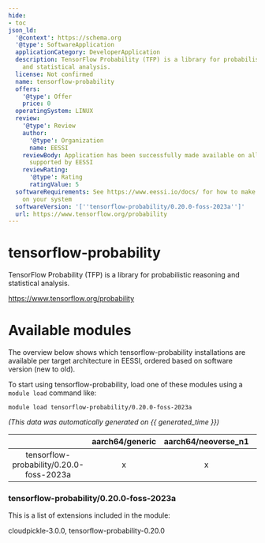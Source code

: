 ```yaml
---
hide:
- toc
json_ld:
  '@context': https://schema.org
  '@type': SoftwareApplication
  applicationCategory: DeveloperApplication
  description: TensorFlow Probability (TFP) is a library for probabilistic reasoning
    and statistical analysis.
  license: Not confirmed
  name: tensorflow-probability
  offers:
    '@type': Offer
    price: 0
  operatingSystem: LINUX
  review:
    '@type': Review
    author:
      '@type': Organization
      name: EESSI
    reviewBody: Application has been successfully made available on all architectures
      supported by EESSI
    reviewRating:
      '@type': Rating
      ratingValue: 5
  softwareRequirements: See https://www.eessi.io/docs/ for how to make EESSI available
    on your system
  softwareVersion: '[''tensorflow-probability/0.20.0-foss-2023a'']'
  url: https://www.tensorflow.org/probability
---
```


tensorflow-probability
======================


TensorFlow Probability (TFP) is a library for probabilistic reasoning and statistical analysis.

https://www.tensorflow.org/probability
# Available modules


The overview below shows which tensorflow-probability installations are available per target architecture in EESSI, ordered based on software version (new to old).

To start using tensorflow-probability, load one of these modules using a `module load` command like:

```shell
module load tensorflow-probability/0.20.0-foss-2023a
```

*(This data was automatically generated on {{ generated_time }})*

| |aarch64/generic|aarch64/neoverse_n1|aarch64/neoverse_v1|aarch64/nvidia/grace|x86_64/generic|x86_64/amd/zen2|x86_64/amd/zen3|x86_64/amd/zen4|x86_64/intel/cascadelake|x86_64/intel/haswell|x86_64/intel/icelake|x86_64/intel/sapphirerapids|x86_64/intel/skylake_avx512|
| :---: | :---: | :---: | :---: | :---: | :---: | :---: | :---: | :---: | :---: | :---: | :---: | :---: | :---: |
|tensorflow-probability/0.20.0-foss-2023a|x|x|x|x|x|x|x|x|x|x|x|x|x|


### tensorflow-probability/0.20.0-foss-2023a

This is a list of extensions included in the module:

cloudpickle-3.0.0, tensorflow-probability-0.20.0
